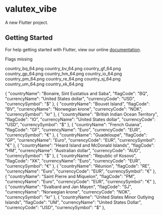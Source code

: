 # valutex_vibe

A new Flutter project.

## Getting Started

For help getting started with Flutter, view our online
[documentation](https://flutter.io/).

Flags missing 

country_bq_64.png
country_bv_64.png
country_gf_64.png
country_gp_64.png
country_hm_64.png
country_io_64.png
country_pm_64.png
country_re_64.png
country_sj_64.png
country_um_64.png
country_xk_64.png

{
    "countryName": "Bonaire, Sint Eustatius and Saba",
    "flagCode": "BQ",
    "currencyName": "United States dollar",
    "currencyCode": "USD",
    "currencySymbol": "$"
},
{
    "countryName": "Bouvet Island",
    "flagCode": "BV",
    "currencyName": "Norwegian krone",
    "currencyCode": "NOK",
    "currencySymbol": "kr"
},
{
    "countryName": "British Indian Ocean Territory",
    "flagCode": "IO",
    "currencyName": "United States dollar",
    "currencyCode": "USD",
    "currencySymbol": "$"
},
{
    "countryName": "French Guiana",
    "flagCode": "GF",
    "currencyName": "Euro",
    "currencyCode": "EUR",
    "currencySymbol": "€"
},
{
    "countryName": "Guadeloupe",
    "flagCode": "GP",
    "currencyName": "Euro",
    "currencyCode": "EUR",
    "currencySymbol": "€"
},
{
    "countryName": "Heard Island and McDonald Islands",
    "flagCode": "HM",
    "currencyName": "Australian dollar",
    "currencyCode": "AUD",
    "currencySymbol": "$"
},
{
    "countryName": "Republic of Kosovo",
    "flagCode": "XK",
    "currencyName": "Euro",
    "currencyCode": "EUR",
    "currencySymbol": "€"
},
{
    "countryName": "Réunion",
    "flagCode": "RE",
    "currencyName": "Euro",
    "currencyCode": "EUR",
    "currencySymbol": "€"
},
{
    "countryName": "Saint Pierre and Miquelon",
    "flagCode": "PM",
    "currencyName": "Euro",
    "currencyCode": "EUR",
    "currencySymbol": "€"
},
{
    "countryName": "Svalbard and Jan Mayen",
    "flagCode": "SJ",
    "currencyName": "Norwegian krone",
    "currencyCode": "NOK",
    "currencySymbol": "kr"
},
{
    "countryName": "United States Minor Outlying Islands",
    "flagCode": "UM",
    "currencyName": "United States Dollar",
    "currencyCode": "USD",
    "currencySymbol": "$"
},
